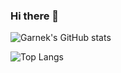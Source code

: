 ### Hi there 👋

![Garnek's GitHub stats](https://github-readme-stats.vercel.app/api?username=Garnek0&show=prs_merged,prs_merged_percentage&theme=codeSTACKr&show_icons=true)

![Top Langs](https://github-readme-stats.vercel.app/api/top-langs/?username=Garnek0&langs_count=3&theme=codeSTACKr&hide=Makefile,CMake,Shell,D,DTrace&layout=compact)

